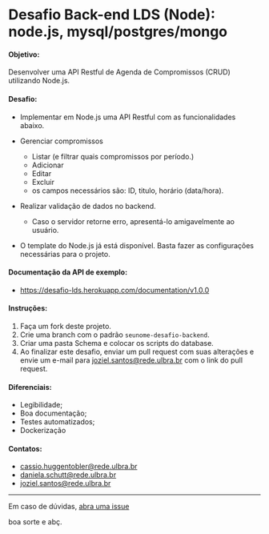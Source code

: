 # Desafio Back-end LDS (Node): node.js, mysql/postgres/mongo

#### Objetivo:

Desenvolver uma API Restful de Agenda de Compromissos (CRUD) utilizando Node.js.

#### Desafio:

- Implementar em Node.js uma API Restful com as funcionalidades abaixo.

- Gerenciar compromissos
  - Listar (e filtrar quais compromissos por período.)
  - Adicionar
  - Editar
  - Excluir
  - os campos necessários são: ID, titulo, horário (data/hora).
  
- Realizar validação de dados no backend.
  - Caso o servidor retorne erro, apresentá-lo amigavelmente ao usuário.

- O template do Node.js já está disponível. Basta fazer as configurações necessárias para o projeto.

#### Documentação da API de exemplo:

- https://desafio-lds.herokuapp.com/documentation/v1.0.0

#### Instruções:

1. Faça um fork deste projeto.
2. Crie uma branch com o padrão `seunome-desafio-backend`.
3. Criar uma pasta Schema e colocar os scripts do database.
4. Ao finalizar este desafio, enviar um pull request com suas alterações e envie um e-mail para joziel.santos@rede.ulbra.br com o link do pull request.


#### Diferenciais:

- Legibilidade;
- Boa documentação;
- Testes automatizados;
- Dockerização

#### Contatos:

- cassio.huggentobler@rede.ulbra.br
- daniela.schutt@rede.ulbra.br
- joziel.santos@rede.ulbra.br

---

Em caso de dúvidas, [abra uma issue](https://github.com/lds-ulbra-torres/desafio-backend-nodejs/issues)

boa sorte e abç.
